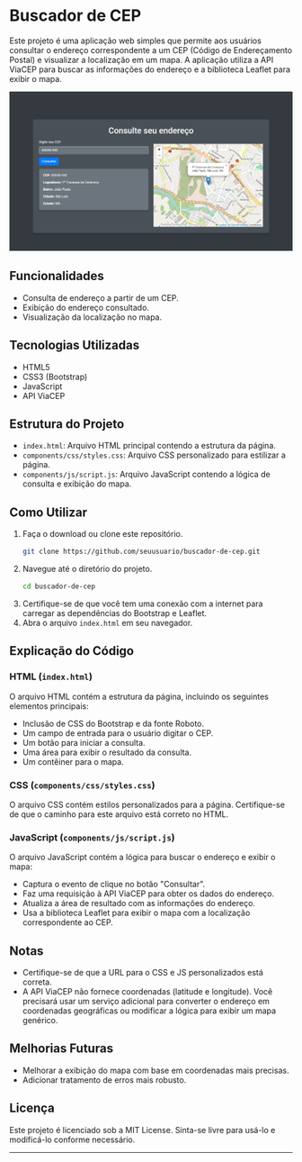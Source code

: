# Buscador de CEP

Este projeto é uma aplicação web simples que permite aos usuários consultar o endereço correspondente a um CEP (Código de Endereçamento Postal) e visualizar a localização em um mapa. A aplicação utiliza a API ViaCEP para buscar as informações do endereço e a biblioteca Leaflet para exibir o mapa.

![Screenshot do Programa](components/img/ui.png)

## Funcionalidades

- Consulta de endereço a partir de um CEP.
- Exibição do endereço consultado.
- Visualização da localização no mapa.

## Tecnologias Utilizadas

- HTML5
- CSS3 (Bootstrap)
- JavaScript
- API ViaCEP

## Estrutura do Projeto

- `index.html`: Arquivo HTML principal contendo a estrutura da página.
- `components/css/styles.css`: Arquivo CSS personalizado para estilizar a página.
- `components/js/script.js`: Arquivo JavaScript contendo a lógica de consulta e exibição do mapa.

## Como Utilizar

1. Faça o download ou clone este repositório.
   ```bash
   git clone https://github.com/seuusuario/buscador-de-cep.git
   ```
2. Navegue até o diretório do projeto.
   ```bash
   cd buscador-de-cep
   ```
3. Certifique-se de que você tem uma conexão com a internet para carregar as dependências do Bootstrap e Leaflet.
4. Abra o arquivo `index.html` em seu navegador.

## Explicação do Código

### HTML (`index.html`)

O arquivo HTML contém a estrutura da página, incluindo os seguintes elementos principais:

- Inclusão de CSS do Bootstrap e da fonte Roboto.
- Um campo de entrada para o usuário digitar o CEP.
- Um botão para iniciar a consulta.
- Uma área para exibir o resultado da consulta.
- Um contêiner para o mapa.

### CSS (`components/css/styles.css`)

O arquivo CSS contém estilos personalizados para a página. Certifique-se de que o caminho para este arquivo está correto no HTML.

### JavaScript (`components/js/script.js`)

O arquivo JavaScript contém a lógica para buscar o endereço e exibir o mapa:

- Captura o evento de clique no botão "Consultar".
- Faz uma requisição à API ViaCEP para obter os dados do endereço.
- Atualiza a área de resultado com as informações do endereço.
- Usa a biblioteca Leaflet para exibir o mapa com a localização correspondente ao CEP.

## Notas

- Certifique-se de que a URL para o CSS e JS personalizados está correta.
- A API ViaCEP não fornece coordenadas (latitude e longitude). Você precisará usar um serviço adicional para converter o endereço em coordenadas geográficas ou modificar a lógica para exibir um mapa genérico.

## Melhorias Futuras

- Melhorar a exibição do mapa com base em coordenadas mais precisas.
- Adicionar tratamento de erros mais robusto.

## Licença

Este projeto é licenciado sob a MIT License. Sinta-se livre para usá-lo e modificá-lo conforme necessário.

---
